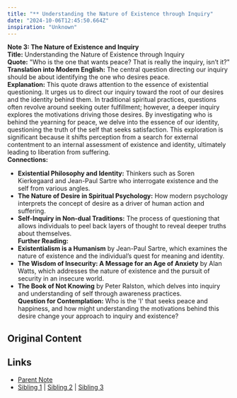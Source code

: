```yaml
---
title: "** Understanding the Nature of Existence through Inquiry"
date: "2024-10-06T12:45:50.664Z"
inspiration: "Unknown"
---
```


  

**Note 3: The Nature of Existence and Inquiry**  
**Title:** Understanding the Nature of Existence through Inquiry  
**Quote:** "Who is the one that wants peace? That is really the inquiry, isn’t it?"  
**Translation into Modern English:** The central question directing our inquiry should be about identifying the one who desires peace.  
**Explanation:** This quote draws attention to the essence of existential questioning. It urges us to direct our inquiry toward the root of our desires and the identity behind them. In traditional spiritual practices, questions often revolve around seeking outer fulfillment; however, a deeper inquiry explores the motivations driving those desires. By investigating who is behind the yearning for peace, we delve into the essence of our identity, questioning the truth of the self that seeks satisfaction. This exploration is significant because it shifts perception from a search for external contentment to an internal assessment of existence and identity, ultimately leading to liberation from suffering.  
**Connections:**  
- **Existential Philosophy and Identity:** Thinkers such as Soren Kierkegaard and Jean-Paul Sartre who interrogate existence and the self from various angles.  
- **The Nature of Desire in Spiritual Psychology:** How modern psychology interprets the concept of desire as a driver of human action and suffering.  
- **Self-Inquiry in Non-dual Traditions:** The process of questioning that allows individuals to peel back layers of thought to reveal deeper truths about themselves.  
**Further Reading:**  
- **Existentialism is a Humanism** by Jean-Paul Sartre, which examines the nature of existence and the individual’s quest for meaning and identity.  
- **The Wisdom of Insecurity: A Message for an Age of Anxiety** by Alan Watts, which addresses the nature of existence and the pursuit of security in an insecure world.  
- **The Book of Not Knowing** by Peter Ralston, which delves into inquiry and understanding of self through awareness practices.  
**Question for Contemplation:** Who is the 'I' that seeks peace and happiness, and how might understanding the motivations behind this desire change your approach to inquiry and existence?  



## Original Content



## Links

- [Parent Note](/parent-note.md)
- [Sibling 1](/zettel1.md) | [Sibling 2](/zettel2.md) | [Sibling 3](/zettel3.md)
